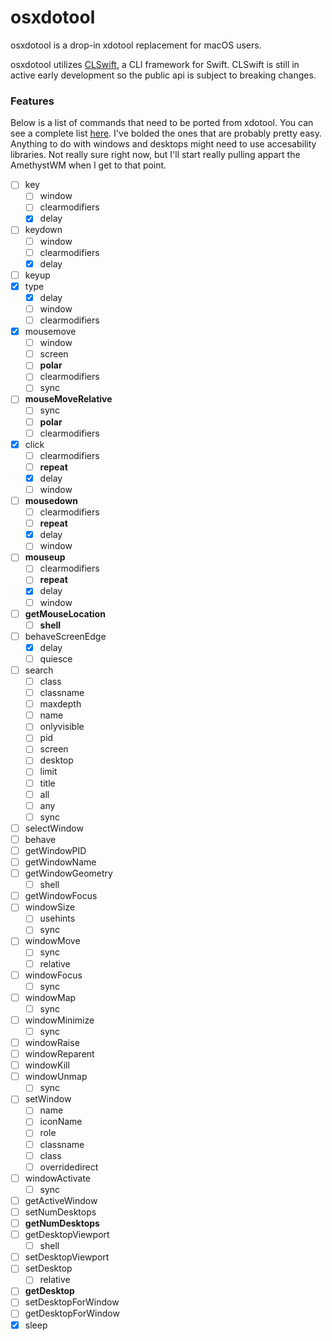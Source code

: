 # osxdotool

osxdotool is a drop-in xdotool replacement for macOS users.

osxdotool utilizes [CLSwift](https://github.com/twof/CLSwift), a CLI framework for Swift. CLSwift is still in active early development so the public api is subject to breaking changes. 

### Features
Below is a list of commands that need to be ported from xdotool. You can see a complete list [here](https://www.semicomplete.com/projects/xdotool/xdotool.xhtml). I've bolded the ones that are probably pretty easy. Anything to do with windows and desktops might need to use accesability libraries. Not really sure right now, but I'll start really pulling appart the AmethystWM when I get to that point.
- [ ] key
    - [ ] window
    - [ ] clearmodifiers
    - [x] delay
- [ ] keydown
    - [ ] window
    - [ ] clearmodifiers
    - [x] delay
- [ ] keyup
- [x] type
    - [x] delay
    - [ ] window
    - [ ] clearmodifiers
- [x] mousemove
   - [ ] window
   - [ ] screen
   - [ ] **polar**
   - [ ] clearmodifiers
   - [ ] sync
- [ ] **mouseMoveRelative**
   - [ ] sync
   - [ ] **polar**
   - [ ] clearmodifiers
- [x] click
   - [ ] clearmodifiers
   - [ ] **repeat**
   - [x] delay
   - [ ] window
- [ ] **mousedown**
   - [ ] clearmodifiers
   - [ ] **repeat**
   - [x] delay
   - [ ] window
- [ ] **mouseup**
   - [ ] clearmodifiers
   - [ ] **repeat**
   - [x] delay
   - [ ] window
- [ ] **getMouseLocation**
    - [ ] **shell**
- [ ] behaveScreenEdge
    - [x] delay
    - [ ] quiesce
- [ ] search
    - [ ] class
    - [ ] classname
    - [ ] maxdepth
    - [ ] name
    - [ ] onlyvisible
    - [ ] pid
    - [ ] screen
    - [ ] desktop
    - [ ] limit
    - [ ] title
    - [ ] all
    - [ ] any
    - [ ] sync
- [ ] selectWindow
- [ ] behave
- [ ] getWindowPID
- [ ] getWindowName
- [ ] getWindowGeometry
    - [ ] shell
- [ ] getWindowFocus
- [ ] windowSize
    - [ ] usehints
    - [ ] sync
- [ ] windowMove
    - [ ] sync
    - [ ] relative
- [ ] windowFocus
    - [ ] sync
- [ ] windowMap
    - [ ] sync
- [ ] windowMinimize
    - [ ] sync
- [ ] windowRaise
- [ ] windowReparent
- [ ] windowKill
- [ ] windowUnmap
    - [ ] sync
- [ ] setWindow
    - [ ] name
    - [ ] iconName
    - [ ] role
    - [ ] classname
    - [ ] class
    - [ ] overridedirect
- [ ] windowActivate
    - [ ] sync
- [ ] getActiveWindow
- [ ] setNumDesktops
- [ ] **getNumDesktops**
- [ ] getDesktopViewport
    - [ ] shell
- [ ] setDesktopViewport
- [ ] setDesktop
    - [ ] relative
- [ ] **getDesktop**
- [ ] setDesktopForWindow
- [ ] getDesktopForWindow
- [x] sleep
